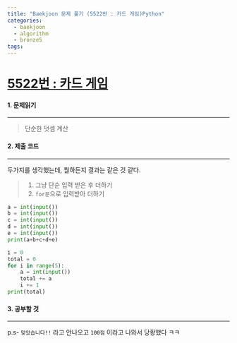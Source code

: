 ```yaml
---
title: "Baekjoon 문제 풀기 (5522번 : 카드 게임)Python"
categories:
  - baekjoon
  - algorithm
  - bronze5
tags:
---
```



# [5522번 : 카드 게임](https://www.acmicpc.net/problem/5522)

#### 1. 문제읽기
---

> 단순한 덧셈 계산

#### 2. 제출 코드 
---

두가지를 생각했는데, 뭘하든지 결과는 같은 것 같다.  

> 1. 그냥 단순 입력 받은 후 더하기  
> 2. `for문`으로 입력받아 더하기  

```python
a = int(input())
b = int(input())
c = int(input())
d = int(input())
e = int(input())
print(a+b+c+d+e)
```

```python
i = 0
total = 0
for i in range(5):
    a = int(input())
    total += a
    i += 1
print(total)
```

#### 3. 공부할 것
---

p.s- `맞았습니다!!` 라고 안나오고 `100점` 이라고 나와서 당황했다 ㅋㅋ  

